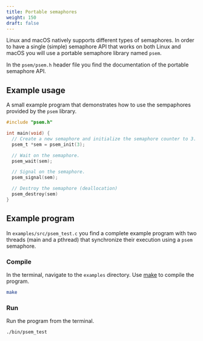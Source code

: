 ```yaml
---
title: Portable semaphores
weight: 150
draft: false
---
```


Linux and macOS natively supports different types of semaphores. In order to
have a single (simple) semaphore API that works on both Linux and macOS you will
use a portable semaphore library named `psem`.

In the `psem/psem.h` header file you find the documentation of the
portable semaphore API.

## Example usage

A small example program that demonstrates how to use the sempaphores provided by
the `psem` library. 

``` c
#include "psem.h"

int main(void) {
  // Create a new semaphore and initialize the semaphore counter to 3. 
  psem_t *sem = psem_init(3);

  // Wait on the semaphore. 
  psem_wait(sem);

  // Signal on the semaphore. 
  psem_signal(sem);

  // Destroy the semaphore (deallocation)
  psem_destroy(sem)
}  
```

## Example program 

In `examples/src/psem_test.c` you find a complete example program with
two threads (main and a pthread) that synchronize their execution using a `psem`
semaphore. 

### Compile

In the terminal, navigate to the `examples` directory. Use
[make][wp-make] to compile the program.

[wp-make]: https://en.wikipedia.org/wiki/Make_(software)

``` bash session
make
```

### Run 

Run the program from the terminal.

``` bash session
./bin/psem_test
```

